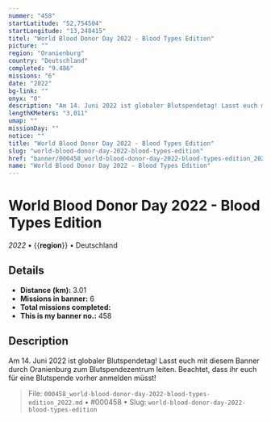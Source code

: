 ```yaml
---
nummer: "458"
startLatitude: "52,754504"
startLongitude: "13,248415"
titel: "World Blood Donor Day 2022 - Blood Types Edition"
picture: ""
region: "Oranienburg"
country: "Deutschland"
completed: "9.486"
missions: "6"
date: "2022"
bg-link: ""
onyx: "0"
description: "Am 14. Juni 2022 ist globaler Blutspendetag! Lasst euch mit diesem Banner durch Oranienburg zum Blutspendezentrum leiten. Beachtet, dass ihr euch für eine Blutspende vorher anmelden müsst!"
lengthKMeters: "3,011"
umap: ""
missionDay: ""
notice: ""
title: "World Blood Donor Day 2022 - Blood Types Edition"
slug: "world-blood-donor-day-2022-blood-types-edition"
href: "banner/000458_world-blood-donor-day-2022-blood-types-edition_2022.md"
name: "World Blood Donor Day 2022 - Blood Types Edition"
---
```

# World Blood Donor Day 2022 - Blood Types Edition

*2022* • {{__region__}} • Deutschland





## Details
- **Distance (km):** 3.01
- **Missions in banner:** 6
- **Total missions completed:** 
- **This is my banner no.:** 458



## Description
Am 14. Juni 2022 ist globaler Blutspendetag! Lasst euch mit diesem Banner durch Oranienburg zum Blutspendezentrum leiten. Beachtet, dass ihr euch für eine Blutspende vorher anmelden müsst!




> File: `000458_world-blood-donor-day-2022-blood-types-edition_2022.md` • #000458 • Slug: `world-blood-donor-day-2022-blood-types-edition`
